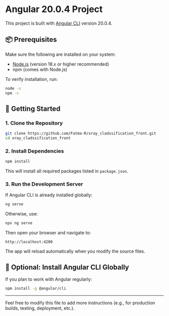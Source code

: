 # Angular 20.0.4 Project

This project is built with [Angular CLI](https://angular.io/cli) version 20.0.4.

## 📦 Prerequisites

Make sure the following are installed on your system:

- [Node.js](https://nodejs.org/) (version 18.x or higher recommended)
- npm (comes with Node.js)

To verify installation, run:

```bash
node -v
npm -v
```

## 🚀 Getting Started

### 1. Clone the Repository

```bash
git clone https://github.com/Fatma-R/xray_cladssification_front.git
cd xray_cladssification_front
```

### 2. Install Dependencies

```bash
npm install
```

This will install all required packages listed in `package.json`.

### 3. Run the Development Server

If Angular CLI is already installed globally:

```bash
ng serve
```

Otherwise, use:

```bash
npx ng serve
```

Then open your browser and navigate to:

```
http://localhost:4200
```

The app will reload automatically when you modify the source files.

## 💠 Optional: Install Angular CLI Globally

If you plan to work with Angular regularly:

```bash
npm install -g @angular/cli
```

---

Feel free to modify this file to add more instructions (e.g., for production builds, testing, deployment, etc.).

